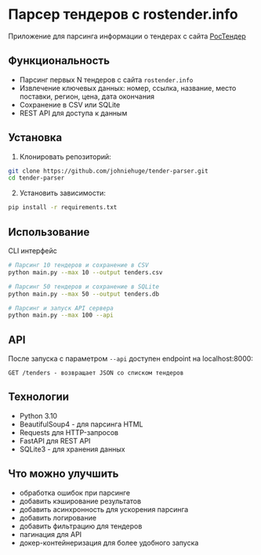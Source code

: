 # Парсер тендеров с rostender.info

Приложение для парсинга информации о тендерах с сайта [РосТендер](https://rostender.info)

## Функциональность

- Парсинг первых N тендеров с сайта `rostender.info`
- Извлечение ключевых данных: номер, ссылка, название, место поставки, регион, цена, дата окончания
- Сохранение в CSV или SQLite
- REST API для доступа к данным

## Установка

1. Клонировать репозиторий:

```bash
git clone https://github.com/johniehuge/tender-parser.git
cd tender-parser
```

2. Установить зависимости:

```bash
pip install -r requirements.txt
```

## Использование

CLI интерфейс

```bash
# Парсинг 10 тендеров и сохранение в CSV
python main.py --max 10 --output tenders.csv

# Парсинг 50 тендеров и сохранение в SQLite
python main.py --max 50 --output tenders.db

# Парсинг и запуск API сервера
python main.py --max 100 --api
```

## API

После запуска с параметром `--api` доступен endpoint на localhost:8000:

```text
GET /tenders - возвращает JSON со списком тендеров
```

## Технологии

- Python 3.10
- BeautifulSoup4 - для парсинга HTML
- Requests для HTTP-запросов
- FastAPI для REST API
- SQLite3 - для хранения данных

## Что можно улучшить

- обработка ошибок при парсинге
- добавить кэширование результатов
- добавить асинхронность для ускорения парсинга
- добавить логирование
- добавить фильтрацию для тендеров
- пагинация для API
- докер-контейнеризация для более удобного запуска
